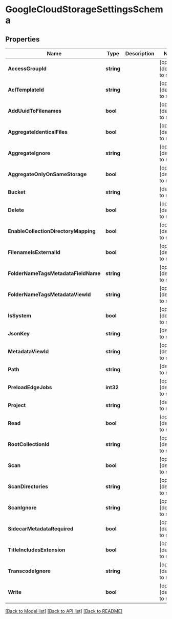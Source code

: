 # GoogleCloudStorageSettingsSchema

## Properties
Name | Type | Description | Notes
------------ | ------------- | ------------- | -------------
**AccessGroupId** | **string** |  | [optional] [default to null]
**AclTemplateId** | **string** |  | [optional] [default to null]
**AddUuidToFilenames** | **bool** |  | [optional] [default to null]
**AggregateIdenticalFiles** | **bool** |  | [optional] [default to null]
**AggregateIgnore** | **string** |  | [optional] [default to null]
**AggregateOnlyOnSameStorage** | **bool** |  | [optional] [default to null]
**Bucket** | **string** |  | [default to null]
**Delete** | **bool** |  | [optional] [default to null]
**EnableCollectionDirectoryMapping** | **bool** |  | [optional] [default to null]
**FilenameIsExternalId** | **bool** |  | [optional] [default to null]
**FolderNameTagsMetadataFieldName** | **string** |  | [optional] [default to null]
**FolderNameTagsMetadataViewId** | **string** |  | [optional] [default to null]
**IsSystem** | **bool** |  | [optional] [default to null]
**JsonKey** | **string** |  | [default to null]
**MetadataViewId** | **string** |  | [optional] [default to null]
**Path** | **string** |  | [default to null]
**PreloadEdgeJobs** | **int32** |  | [optional] [default to null]
**Project** | **string** |  | [default to null]
**Read** | **bool** |  | [optional] [default to null]
**RootCollectionId** | **string** |  | [optional] [default to null]
**Scan** | **bool** |  | [optional] [default to null]
**ScanDirectories** | **string** |  | [optional] [default to null]
**ScanIgnore** | **string** |  | [optional] [default to null]
**SidecarMetadataRequired** | **bool** |  | [optional] [default to null]
**TitleIncludesExtension** | **bool** |  | [optional] [default to null]
**TranscodeIgnore** | **string** |  | [optional] [default to null]
**Write** | **bool** |  | [optional] [default to null]

[[Back to Model list]](../README.md#documentation-for-models) [[Back to API list]](../README.md#documentation-for-api-endpoints) [[Back to README]](../README.md)


